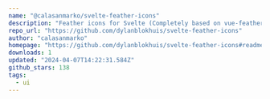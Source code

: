 ```yaml
---
name: "@calasanmarko/svelte-feather-icons"
description: "Feather icons for Svelte (Completely based on vue-feather-icons by EGOIST)"
repo_url: "https://github.com/dylanblokhuis/svelte-feather-icons"
author: "calasanmarko"
homepage: "https://github.com/dylanblokhuis/svelte-feather-icons#readme"
downloads: 1
updated: "2024-04-07T14:22:31.584Z"
github_stars: 138
tags: 
  - ui
---
```

